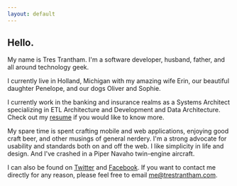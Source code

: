 ```yaml
---
layout: default
---
```


<h2 class="hello">Hello.</h2>

My name is Tres Trantham. I'm a software developer, husband, father, and all
around technology geek.

I currently live in Holland, Michigan with my amazing wife Erin, our beautiful
daughter Penelope, and our dogs Oliver and Sophie.

I currently work in the banking and insurance realms as a Systems Architect
specializing in ETL Architecture and Development and Data Architecture. Check
out my [resume](/resume) if you would like to know more.

My spare time is spent crafting mobile and web applications, enjoying good
craft beer, and other musings of general nerdery. I'm a strong advocate for
usability and standards both on and off the web. I like simplicity in life and
design. And I've crashed in a Piper Navaho twin-engine aircraft.

I can also be found on [Twitter](http://twitter.com/trestrantham "Twitter") and
[Facebook](http://facebook.com/trestrantham "Facebook"). If you want to contact
me directly for any reason, please feel free to email
[me@trestrantham.com](mailto:me@trestrantham.com).
